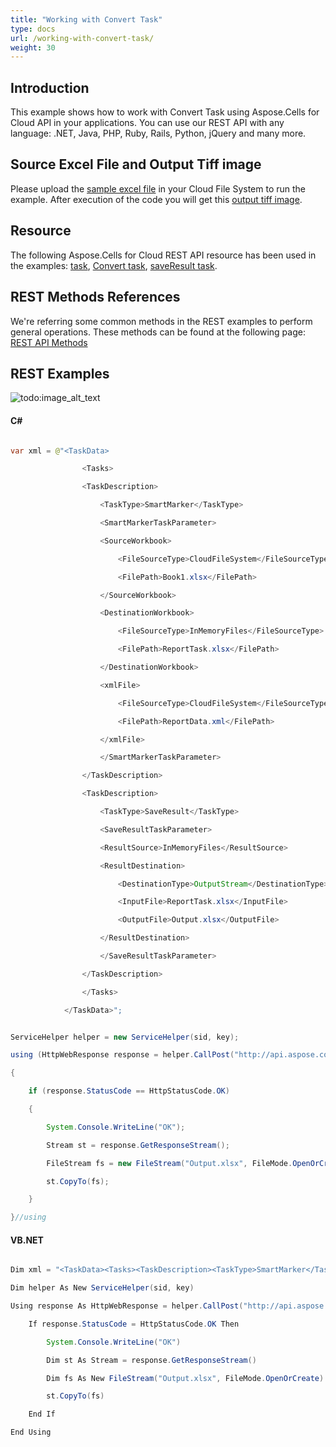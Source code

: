 ```yaml
---
title: "Working with Convert Task"
type: docs
url: /working-with-convert-task/
weight: 30
---
```


## **Introduction**
This example shows how to work with Convert Task using Aspose.Cells for Cloud API in your applications. You can use our REST API with any language: .NET, Java, PHP, Ruby, Rails, Python, jQuery and many more.
## **Source Excel File and Output Tiff image**
Please upload the [sample excel file](attachments/1540272/1837212.xlsx) in your Cloud File System to run the example. After execution of the code you will get this [output tiff image](attachments/1540272/1837213.tiff).
## **Resource**
The following Aspose.Cells for Cloud REST API resource has been used in the examples: [task](), [Convert task](), [saveResult task]().
## **REST Methods References**
We're referring some common methods in the REST examples to perform general operations. These methods can be found at the following page: [REST API Methods](http://www.aspose.com/docs/display/rest/REST+API+Methods)
## **REST Examples**
![todo:image\_alt\_text](/plugins/servlet/confluence/placeholder/unknown-macro)
#### **C#**
```java

var xml = @"<TaskData>

                <Tasks>

                <TaskDescription>

                    <TaskType>SmartMarker</TaskType>

                    <SmartMarkerTaskParameter>

                    <SourceWorkbook>

                        <FileSourceType>CloudFileSystem</FileSourceType>

                        <FilePath>Book1.xlsx</FilePath>

                    </SourceWorkbook>

                    <DestinationWorkbook>

                        <FileSourceType>InMemoryFiles</FileSourceType>

                        <FilePath>ReportTask.xlsx</FilePath>

                    </DestinationWorkbook>

                    <xmlFile>

                        <FileSourceType>CloudFileSystem</FileSourceType>

                        <FilePath>ReportData.xml</FilePath>

                    </xmlFile>

                    </SmartMarkerTaskParameter>

                </TaskDescription>

                <TaskDescription>

                    <TaskType>SaveResult</TaskType>

                    <SaveResultTaskParameter>

                    <ResultSource>InMemoryFiles</ResultSource>

                    <ResultDestination>

                        <DestinationType>OutputStream</DestinationType>

                        <InputFile>ReportTask.xlsx</InputFile>

                        <OutputFile>Output.xlsx</OutputFile>

                    </ResultDestination>

                    </SaveResultTaskParameter>

                </TaskDescription>

                </Tasks>

            </TaskData>";


ServiceHelper helper = new ServiceHelper(sid, key);

using (HttpWebResponse response = helper.CallPost("http://api.aspose.com/v3.0/cells/task/runtask", xml, "application/xml"))

{

    if (response.StatusCode == HttpStatusCode.OK)

    {

        System.Console.WriteLine("OK");

        Stream st = response.GetResponseStream();

        FileStream fs = new FileStream("Output.xlsx", FileMode.OpenOrCreate);

        st.CopyTo(fs);

    }

}//using


```
#### **VB.NET**
```java

Dim xml = "<TaskData><Tasks><TaskDescription><TaskType>SmartMarker</TaskType><SmartMarkerTaskParameter><SourceWorkbook><FileSourceType>CloudFileSystem</FileSourceType><FilePath>Book1.xlsx</FilePath></SourceWorkbook><DestinationWorkbook><FileSourceType>InMemoryFiles</FileSourceType><FilePath>ReportTask.xlsx</FilePath></DestinationWorkbook><xmlFile><FileSourceType>CloudFileSystem</FileSourceType><FilePath>ReportData.xml</FilePath></xmlFile></SmartMarkerTaskParameter></TaskDescription><TaskDescription><TaskType>SaveResult</TaskType><SaveResultTaskParameter><ResultSource>InMemoryFiles</ResultSource><ResultDestination><DestinationType>OutputStream</DestinationType><InputFile>ReportTask.xlsx</InputFile><OutputFile>Output.xlsx</OutputFile></ResultDestination></SaveResultTaskParameter></TaskDescription></Tasks></TaskData>"

Dim helper As New ServiceHelper(sid, key)

Using response As HttpWebResponse = helper.CallPost("http://api.aspose.com/v3.0/cells/task/runtask", xml, "application/xml")

	If response.StatusCode = HttpStatusCode.OK Then

		System.Console.WriteLine("OK")

		Dim st As Stream = response.GetResponseStream()

		Dim fs As New FileStream("Output.xlsx", FileMode.OpenOrCreate)

		st.CopyTo(fs)

	End If

End Using



```
